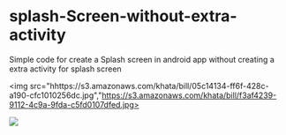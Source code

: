 # splash-Screen-without-extra-activity
Simple code for create a Splash screen in android app without creating a extra activity for splash screen


<img src="hhttps://s3.amazonaws.com/khata/bill/05c14134-ff6f-428c-a190-cfc1010256dc.jpg","https://s3.amazonaws.com/khata/bill/f3af4239-9112-4c9a-9fda-c5fd0107dfed.jpg>



<img src="https://s3.amazonaws.com/khata/bill/f3af4239-9112-4c9a-9fda-c5fd0107dfed.jpg">
